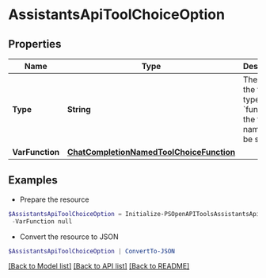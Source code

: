 # AssistantsApiToolChoiceOption
## Properties

Name | Type | Description | Notes
------------ | ------------- | ------------- | -------------
**Type** | **String** | The type of the tool. If type is &#x60;function&#x60;, the function name must be set | 
**VarFunction** | [**ChatCompletionNamedToolChoiceFunction**](ChatCompletionNamedToolChoiceFunction.md) |  | [optional] 

## Examples

- Prepare the resource
```powershell
$AssistantsApiToolChoiceOption = Initialize-PSOpenAPIToolsAssistantsApiToolChoiceOption  -Type null `
 -VarFunction null
```

- Convert the resource to JSON
```powershell
$AssistantsApiToolChoiceOption | ConvertTo-JSON
```

[[Back to Model list]](../README.md#documentation-for-models) [[Back to API list]](../README.md#documentation-for-api-endpoints) [[Back to README]](../README.md)


